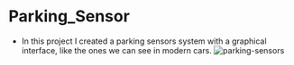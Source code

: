 # Parking_Sensor
* In this project I created a parking sensors system with a graphical interface, like the ones we can see in modern cars.
![parking-sensors](https://user-images.githubusercontent.com/92223898/224184694-bcf37d57-5334-484a-977e-3795c3a23b4b.png)
